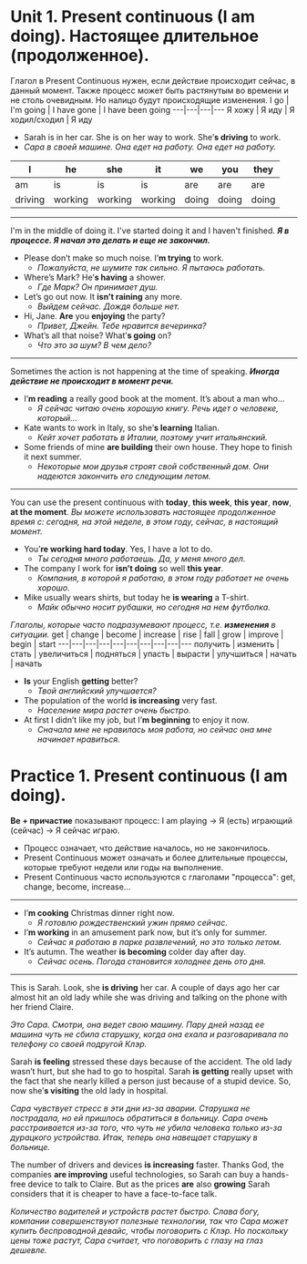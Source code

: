 # Unit 1. Present continuous (I am doing). Настоящее длительное (продолженное).

Глагол в Present Continuous нужен, если действие происходит сейчас, в данный момент. Также процесс может быть растянутым во времени и не столь очевидным. Но налицо будут происходящие изменения.
I go | I'm going | I have gone | I have been going
---|---|---|---
Я хожу | Я иду | Я ходил/сходил | Я иду

- Sarah is in her car. She is on her way to work. She’__s driving__ to work.
- *Сара в своей машине. Она едет на работу. Она едет на работу.*

I | he | she | it | we | you | they
---|---|---|---|---|---|---
am | is | is | is | are | are | are
driving | working | working | working | doing | doing | doing

---
I'm in the middle of doing it. I've started doing it and I haven't finished. __*Я в процессе. Я начал это делать и еще не закончил.*__
- Please don’t make so much noise. I’__m trying__ to work.
    - *Пожалуйста, не шумите так сильно. Я пытаюсь работать.*
- Where’s Mark? He’__s having__ a shower.
    - *Где Марк? Он принимает душ.*
- Let’s go out now. It __isn’t raining__ any more.
    - *Выйдем сейчас. Дождя больше нет.*
- Hi, Jane. __Are__ you __enjoying__ the party?
    - *Привет, Джейн. Тебе нравится вечеринка?*
- What’s all that noise? What’__s going__ on?
    - *Что это за шум? В чем дело?*

---
Sometimes the action is not happening at the time of speaking. __*Иногда действие не происходит в момент речи.*__
- I’__m reading__ a really good book at the moment. It’s about a man who…
    - *Я сейчас читаю очень хорошую книгу. Речь идет о человеке, который…*
- Kate wants to work in Italy, so she’__s learning__ Italian.
    - *Кейт хочет работать в Италии, поэтому учит итальянский.*
- Some friends of mine __are building__ their own house. They hope to finish it next summer.
    - *Некоторые мои друзья строят свой собственный дом. Они надеются закончить его следующим летом.*

---
You can use the present continuous with __today__, __this week__, __this year__, __now__, __at the moment__. *Вы можете использовать настоящее продолженное время с: сегодня, на этой неделе, в этом году, сейчас, в настоящий момент.*
- You’__re working hard today__. Yes, I have a lot to do.
    - *Ты сегодня много работаешь. Да, у меня много дел.*
- The company I work for __isn’t doing__ so well __this year__.
    - *Компания, в которой я работаю, в этом году работает не очень хорошо.*
- Mike usually wears shirts, but today he __is wearing__ a T-shirt.
    - *Майк обычно носит рубашки, но сегодня на нем футболка.*

*Глаголы, которые часто подразумевают процесс, т.е. __изменения__ в ситуации.*
get | change | become | increase | rise | fall | grow | improve | begin | start
---|---|---|---|---|---|---|---|---|---
получить | изменить | стать | увеличиться | подняться | упасть | вырасти | улучшиться | начать | начать

- __Is__ your English __getting__ better?
    - *Твой английский улучшается?*
- The population of the world __is increasing__ very fast.
    - *Население мира растет очень быстро.*
- At first I didn’t like my job, but I’__m beginning__ to enjoy it now.
    - *Сначала мне не нравилась моя работа, но сейчас она мне начинает нравиться.*



# Practice 1. Present continuous (I am doing).

__Be + причастие__ показывают процесс: I am playing -> Я (есть) играющий (сейчас) -> Я сейчас играю.
- Процесс означает, что действие началось, но не закончилось.
- Present Continuous может означать и более длительные процессы, которые требуют недели или годы на выполнение.
- Present Continuous часто используются с глаголами "процесса": get, change, become, increase...

---
- I’__m cooking__ Christmas dinner right now.
    - *Я готовлю рождественский ужин прямо сейчас.*
- I’__m working__ in an amusement park now, but it’s only for summer.
    - *Сейчас я работаю в парке развлечений, но это только летом.*
- It’s autumn. The weather __is becoming__ colder day after day.
    - *Сейчас осень. Погода становится холоднее день ото дня.*

---
This is Sarah. Look, she __is driving__ her car. A couple of days ago her car almost hit an old lady while she was driving and talking on the phone with her friend Claire.

*Это Сара. Смотри, она ведет свою машину. Пару дней назад ее машина чуть не сбила старушку, когда она ехала и разговаривала по телефону со своей подругой Клэр.*

Sarah __is feeling__ stressed these days because of the accident. The old lady wasn’t hurt, but she had to go to hospital. Sarah __is getting__ really upset with the fact that she nearly killed a person just because of a stupid device. So, now she’__s visiting__ the old lady in hospital.

*Сара чувствует стресс в эти дни из-за аварии. Старушка не пострадала, но ей пришлось обратиться в больницу. Сара очень расстраивается из-за того, что чуть не убила человека только из-за дурацкого устройства. Итак, теперь она навещает старушку в больнице.*

The number of drivers and devices __is increasing__ faster. Thanks God, the companies __are improving__ useful technologies, so Sarah can buy a hands-free device to talk to Claire. But as the prices __are__ also __growing__ Sarah considers that it is cheaper to have a face-to-face talk.

*Количество водителей и устройств растет быстро. Слава богу, компании совершенствуют полезные технологии, так что Сара может купить беспроводной девайс, чтобы поговорить с Клэр. Но поскольку цены тоже растут, Сара считает, что поговорить с глазу на глаз дешевле.*